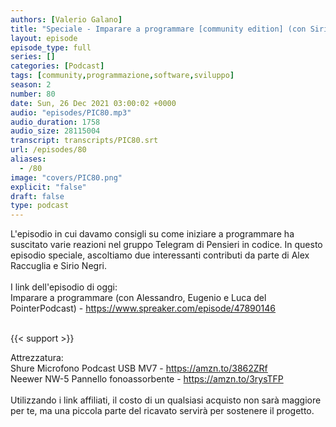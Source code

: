 ```yaml
---
authors: [Valerio Galano]
title: "Speciale - Imparare a programmare [community edition] (con Sirio Negri e Alex Raccuglia)"
layout: episode
episode_type: full
series: []
categories: [Podcast]
tags: [community,programmazione,software,sviluppo]
season: 2
number: 80
date: Sun, 26 Dec 2021 03:00:02 +0000
audio: "episodes/PIC80.mp3"
audio_duration: 1758
audio_size: 28115004
transcript: transcripts/PIC80.srt
url: /episodes/80
aliases: 
  - /80
image: "covers/PIC80.png"
explicit: "false"
draft: false
type: podcast
---
```

L'episodio in cui davamo consigli su come iniziare a programmare ha suscitato varie reazioni nel gruppo Telegram di Pensieri in codice. In questo episodio speciale, ascoltiamo due interessanti contributi da parte di Alex Raccuglia e Sirio Negri.<br />
<br />
I link dell'episodio di oggi: <br />
Imparare a programmare (con Alessandro, Eugenio e Luca del PointerPodcast) - <a href="https://www.spreaker.com/episode/47890146" rel="noopener">https://www.spreaker.com/episode/47890146</a> <br />
<br />


{{< support >}}

Attrezzatura:<br />
Shure Microfono Podcast USB MV7 - <a href="https://amzn.to/3862ZRf" rel="noopener">https://amzn.to/3862ZRf</a> <br />
Neewer NW-5 Pannello fonoassorbente - <a href="https://amzn.to/3rysTFP" rel="noopener">https://amzn.to/3rysTFP</a> <br />
<br />
Utilizzando i link affiliati, il costo di un qualsiasi acquisto non sarà maggiore per te, ma una piccola parte del ricavato servirà per sostenere il progetto.<br />
<br />






